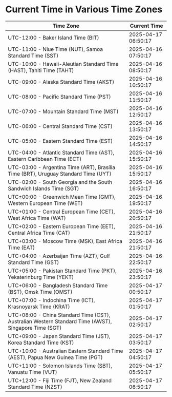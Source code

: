 # Current Time in Various Time Zones

| Time Zone | Current Time |
|-----------|--------------|
| UTC-12:00 - Baker Island Time (BIT) | 2025-04-17 06:50:17 |
| UTC-11:00 - Niue Time (NUT), Samoa Standard Time (SST) | 2025-04-16 07:50:17 |
| UTC-10:00 - Hawaii-Aleutian Standard Time (HAST), Tahiti Time (TAHT) | 2025-04-16 08:50:17 |
| UTC-09:00 - Alaska Standard Time (AKST) | 2025-04-16 10:50:17 |
| UTC-08:00 - Pacific Standard Time (PST) | 2025-04-16 11:50:17 |
| UTC-07:00 - Mountain Standard Time (MST) | 2025-04-16 12:50:17 |
| UTC-06:00 - Central Standard Time (CST) | 2025-04-16 13:50:17 |
| UTC-05:00 - Eastern Standard Time (EST) | 2025-04-16 14:50:17 |
| UTC-04:00 - Atlantic Standard Time (AST), Eastern Caribbean Time (ECT) | 2025-04-16 15:50:17 |
| UTC-03:00 - Argentina Time (ART), Brasília Time (BRT), Uruguay Standard Time (UYT) | 2025-04-16 15:50:17 |
| UTC-02:00 - South Georgia and the South Sandwich Islands Time (SGT) | 2025-04-16 16:50:17 |
| UTC±00:00 - Greenwich Mean Time (GMT), Western European Time (WET) | 2025-04-16 19:50:17 |
| UTC+01:00 - Central European Time (CET), West Africa Time (WAT) | 2025-04-16 20:50:17 |
| UTC+02:00 - Eastern European Time (EET), Central Africa Time (CAT) | 2025-04-16 21:50:17 |
| UTC+03:00 - Moscow Time (MSK), East Africa Time (EAT) | 2025-04-16 21:50:17 |
| UTC+04:00 - Azerbaijan Time (AZT), Gulf Standard Time (GST) | 2025-04-16 22:50:17 |
| UTC+05:00 - Pakistan Standard Time (PKT), Yekaterinburg Time (YEKT) | 2025-04-16 23:50:17 |
| UTC+06:00 - Bangladesh Standard Time (BST), Omsk Time (OMST) | 2025-04-17 00:50:17 |
| UTC+07:00 - Indochina Time (ICT), Krasnoyarsk Time (KRAT) | 2025-04-17 01:50:17 |
| UTC+08:00 - China Standard Time (CST), Australian Western Standard Time (AWST), Singapore Time (SGT) | 2025-04-17 02:50:17 |
| UTC+09:00 - Japan Standard Time (JST), Korea Standard Time (KST) | 2025-04-17 03:50:17 |
| UTC+10:00 - Australian Eastern Standard Time (AEST), Papua New Guinea Time (PGT) | 2025-04-17 04:50:17 |
| UTC+11:00 - Solomon Islands Time (SBT), Vanuatu Time (VUT) | 2025-04-17 05:50:17 |
| UTC+12:00 - Fiji Time (FJT), New Zealand Standard Time (NZST) | 2025-04-17 06:50:17 |
